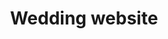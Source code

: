 ---
title: Wedding website
description: A portal for the guests to my wedding
image: ./nabo.png
technologies: 
- Typescript
- Astro
- Svelte
- Effect-ts
category: web-app
tags:
    - name: Svelte
      icon: svelte
      class: bg-black
    - name: Tailwind CSS
      icon: tailwind
      class: bg-[#003159] text-white
    - name: Astro
      icon: astro
      class: bg-orange text-white
---